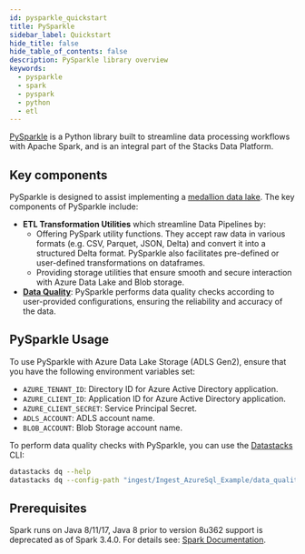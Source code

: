 ```yaml
---
id: pysparkle_quickstart
title: PySparkle
sidebar_label: Quickstart
hide_title: false
hide_table_of_contents: false
description: PySparkle library overview
keywords:
  - pysparkle
  - spark
  - pyspark
  - python
  - etl
---
```


[PySparkle](https://github.com/ensono/stacks-azure-data/tree/main/pysparkle) is a Python library built to streamline
data processing workflows with Apache Spark, and is an integral part of the Stacks Data Platform.

## Key components

PySparkle is designed to assist implementing a [medallion data lake](../etl_intro_data_azure.md#data-pipelines).
The key components of PySparkle include:

- **ETL Transformation Utilities** which streamline Data Pipelines by:
    - Offering PySpark utility functions. They accept raw data in various formats (e.g. CSV, Parquet, JSON, Delta)
    and convert it into a structured Delta format. PySparkle also facilitates pre-defined or user-defined transformations
    on dataframes.
    - Providing storage utilities that ensure smooth and secure interaction with Azure Data Lake and Blob storage.
- **[Data Quality](pysparkle_data_quality.md)**: PySparkle performs data quality checks according to
  user-provided configurations, ensuring the reliability and accuracy of the data.

## PySparkle Usage

To use PySparkle with Azure Data Lake Storage (ADLS Gen2), ensure that you have the following environment variables set:

- `AZURE_TENANT_ID`: Directory ID for Azure Active Directory application.
- `AZURE_CLIENT_ID`: Application ID for Azure Active Directory application.
- `AZURE_CLIENT_SECRET`: Service Principal Secret.
- `ADLS_ACCOUNT`: ADLS account name.
- `BLOB_ACCOUNT`: Blob Storage account name.

To perform data quality checks with PySparkle, you can use the [Datastacks](../datastacks.md) CLI:

```bash
datastacks dq --help
datastacks dq --config-path "ingest/Ingest_AzureSql_Example/data_quality/ingest_dq.json" --container config
```

## Prerequisites

Spark runs on Java 8/11/17, Java 8 prior to version 8u362 support is deprecated as of Spark 3.4.0.
For details see: [Spark Documentation](https://spark.apache.org/docs/latest/).
